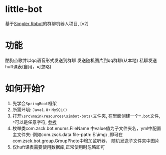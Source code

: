 # little-bot
基于[Simpler Robot](https://github.com/ForteScarlet/simpler-robot/tree/v2-dev)的群聊机器人项目, [v2]
# 功能
酷狗点歌并以qq语音形式发送到群聊
发送随机图片到qq群聊(从本地)
私聊发送huft课表(自用，可忽略)

# 如何开始?
1. 先学会`SpringBoot`框架
2. 所需环境: `Java1.8+`  `MySQL()`
3. 打开`\src\main\resources\simbot-bots\`文件夹, 在里面创建一个`*.bot`文件, `*`可以是任意字符, [参考](https://www.yuque.com/simpler-robot/simpler-robot-doc/fk6o3e#iUKbX)
4. 枚举类com.zsck.bot.enums.FileName 中value值为子文件夹名，yml中配置主文件夹: 例如com.zsck.data.file-path: E:\img\ ,即可在com.zsck.bot.group.GroupPhoto中增加监听器，
   随机发送子文件夹中图片
5. 仅huft课表需要使用数据库,正常使用时忽略即可
